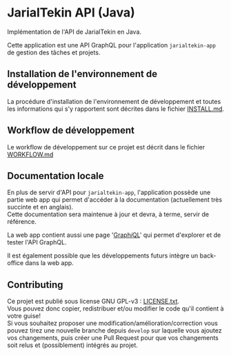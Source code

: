 # JarialTekin API (Java)

Implémentation de l'API de JarialTekin en Java.

Cette application est une API GraphQL pour l'application `jarialtekin-app` de gestion 
des tâches et projets.


## Installation de l'environnement de développement

La procédure d'installation de l'environnement de développement et toutes les informations
qui s'y rapportent sont décrites dans le fichier [INSTALL.md](./INSTALL.md).


## Workflow de développement

Le workflow de développement sur ce projet est décrit dans le fichier [WORKFLOW.md](./WORKFLOW.md)


## Documentation locale

En plus de servir d'API pour `jarialtekin-app`, l'application possède une partie
web app qui permet d'accéder à la documentation (actuellement très succinte et en anglais).  
Cette documentation sera maintenue à jour et devra, à terme, servir de référence.

La web app contient aussi une page '[Graph*i*QL](https://github.com/graphql/graphiql)' 
qui permet d'explorer et de tester l'API GraphQL.

Il est également possible que les développements futurs intègre un back-office dans la web app.


## Contributing

Ce projet est publié sous license GNU GPL-v3  : [LICENSE.txt](./LICENSE.txt).  
Vous pouvez donc copier, redistribuer et/ou modifier le code qu'il contient à votre guise!  
Si vous souhaitez proposer une modification/amélioration/correction vous pouvez
tirez une nouvelle branche depuis `develop` sur laquelle vous ajoutez vos changements, 
puis créer une Pull Request pour que vos changements soit relus et (possiblement) intégrés au projet.
